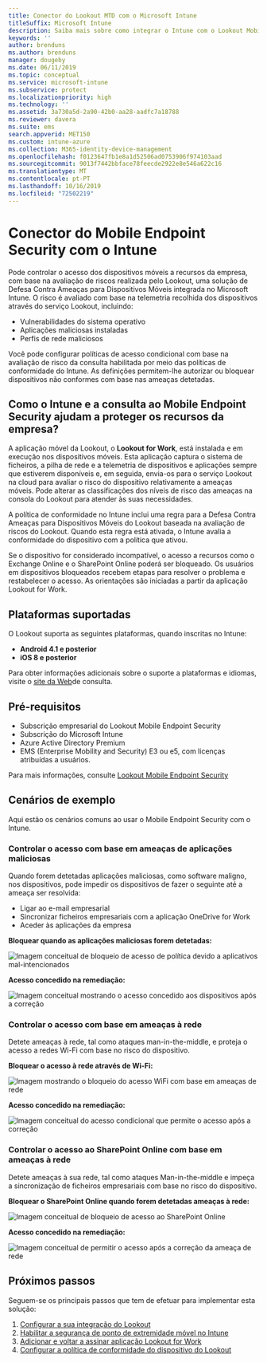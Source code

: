 ```yaml
---
title: Conector do Lookout MTD com o Microsoft Intune
titleSuffix: Microsoft Intune
description: Saiba mais sobre como integrar o Intune com o Lookout Mobile Threat Defense (Defesa Contra Ameaças para Dispositivos Móveis) para controlar o acesso de dispositivos móveis aos seus recursos empresariais.
keywords: ''
author: brenduns
ms.author: brenduns
manager: dougeby
ms.date: 06/11/2019
ms.topic: conceptual
ms.service: microsoft-intune
ms.subservice: protect
ms.localizationpriority: high
ms.technology: ''
ms.assetid: 3a730a5d-2a90-42b0-aa28-aadfc7a18788
ms.reviewer: davera
ms.suite: ems
search.appverid: MET150
ms.custom: intune-azure
ms.collection: M365-identity-device-management
ms.openlocfilehash: f0123647fb1e8a1d52506ad0753906f974103aad
ms.sourcegitcommit: 9013f7442bbface78feecde2922e8e546a622c16
ms.translationtype: MT
ms.contentlocale: pt-PT
ms.lasthandoff: 10/16/2019
ms.locfileid: "72502219"
---
```

# <a name="lookout-mobile-endpoint-security-connector-with-intune"></a>Conector do Mobile Endpoint Security com o Intune

Pode controlar o acesso dos dispositivos móveis a recursos da empresa, com base na avaliação de riscos realizada pelo Lookout, uma solução de Defesa Contra Ameaças para Dispositivos Móveis integrada no Microsoft Intune. O risco é avaliado com base na telemetria recolhida dos dispositivos através do serviço Lookout, incluindo:
- Vulnerabilidades do sistema operativo
- Aplicações maliciosas instaladas
- Perfis de rede maliciosos

Você pode configurar políticas de acesso condicional com base na avaliação de risco da consulta habilitada por meio das políticas de conformidade do Intune. As definições permitem-lhe autorizar ou bloquear dispositivos não conformes com base nas ameaças detetadas.

## <a name="how-do-intune-and-lookout-mobile-endpoint-security-help-protect-company-resources"></a>Como o Intune e a consulta ao Mobile Endpoint Security ajudam a proteger os recursos da empresa?
A aplicação móvel da Lookout, o **Lookout for Work**, está instalada e em execução nos dispositivos móveis. Esta aplicação captura o sistema de ficheiros, a pilha de rede e a telemetria de dispositivos e aplicações sempre que estiverem disponíveis e, em seguida, envia-os para o serviço Lookout na cloud para avaliar o risco do dispositivo relativamente a ameaças móveis. Pode alterar as classificações dos níveis de risco das ameaças na consola do Lookout para atender às suas necessidades.  

A política de conformidade no Intune inclui uma regra para a Defesa Contra Ameaças para Dispositivos Móveis do Lookout baseada na avaliação de riscos do Lookout. Quando esta regra está ativada, o Intune avalia a conformidade do dispositivo com a política que ativou.

Se o dispositivo for considerado incompatível, o acesso a recursos como o Exchange Online e o SharePoint Online poderá ser bloqueado. Os usuários em dispositivos bloqueados recebem etapas para resolver o problema e restabelecer o acesso. As orientações são iniciadas a partir da aplicação Lookout for Work.

## <a name="supported-platforms"></a>Plataformas suportadas  
O Lookout suporta as seguintes plataformas, quando inscritas no Intune:
* **Android 4.1 e posterior**  
* **iOS 8 e posterior**  

Para obter informações adicionais sobre o suporte a plataformas e idiomas, visite o [site da Web](https://personal.support.lookout.com/hc/articles/114094140253)de consulta.  

## <a name="prerequisites"></a>Pré-requisitos
* Subscrição empresarial do Lookout Mobile Endpoint Security  
* Subscrição do Microsoft Intune
* Azure Active Directory Premium
* EMS (Enterprise Mobility and Security) E3 ou e5, com licenças atribuídas a usuários.  

Para mais informações, consulte [Lookout Mobile Endpoint Security](https://www.lookout.com/products/mobile-endpoint-security)

## <a name="sample-scenarios"></a>Cenários de exemplo

Aqui estão os cenários comuns ao usar o Mobile Endpoint Security com o Intune.

### <a name="control-access-based-on-threats-from-malicious-apps"></a>Controlar o acesso com base em ameaças de aplicações maliciosas
Quando forem detetadas aplicações maliciosas, como software maligno, nos dispositivos, pode impedir os dispositivos de fazer o seguinte até a ameaça ser resolvida:
* Ligar ao e-mail empresarial
* Sincronizar ficheiros empresariais com a aplicação OneDrive for Work
* Aceder às aplicações da empresa

**Bloquear quando as aplicações maliciosas forem detetadas:**

![Imagem conceitual de bloqueio de acesso de política devido a aplicativos mal-intencionados](./media/lookout-mobile-threat-defense-connector/malicious-apps-blocked.png)

**Acesso concedido na remediação:**

![Imagem conceitual mostrando o acesso concedido aos dispositivos após a correção](./media/lookout-mobile-threat-defense-connector/malicious-apps-unblocked.png)

### <a name="control-access-based-on-threat-to-network"></a>Controlar o acesso com base em ameaças à rede
Detete ameaças à rede, tal como ataques man-in-the-middle, e proteja o acesso a redes Wi-Fi com base no risco do dispositivo.

**Bloquear o acesso à rede através de Wi-Fi:**

![Imagem mostrando o bloqueio do acesso WiFi com base em ameaças de rede](./media/lookout-mobile-threat-defense-connector/network-wifi-blocked.png)

**Acesso concedido na remediação:**

![Imagem conceitual do acesso condicional que permite o acesso após a correção](./media/lookout-mobile-threat-defense-connector/network-wifi-unblocked.png)
### <a name="control-access-to-sharepoint-online-based-on-threat-to-network"></a>Controlar o acesso ao SharePoint Online com base em ameaças à rede

Detete ameaças à sua rede, tal como ataques Man-in-the-middle e impeça a sincronização de ficheiros empresariais com base no risco do dispositivo.

**Bloquear o SharePoint Online quando forem detetadas ameaças à rede:**

![Imagem conceitual de bloqueio de acesso ao SharePoint Online](./media/lookout-mobile-threat-defense-connector/network-spo-blocked.png)


**Acesso concedido na remediação:**

![Imagem conceitual de permitir o acesso após a correção da ameaça de rede](./media/lookout-mobile-threat-defense-connector/network-spo-unblocked.png)

## <a name="next-steps"></a>Próximos passos
Seguem-se os principais passos que tem de efetuar para implementar esta solução:
1. [Configurar a sua integração do Lookout](lookout-mtd-connector-integration.md)
2. [Habilitar a segurança de ponto de extremidade móvel no Intune](mtd-connector-enable.md)
3. [Adicionar e voltar a assinar aplicação Lookout for Work](mtd-apps-ios-app-configuration-policy-add-assign.md)
4. [Configurar a política de conformidade do dispositivo do Lookout](mtd-device-compliance-policy-create.md)
